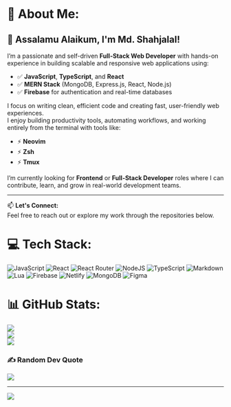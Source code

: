 # 💫 About Me:
## 👋 Assalamu Alaikum, I'm **Md. Shahjalal**!

I’m a passionate and self-driven **Full-Stack Web Developer** with hands-on experience in building scalable and responsive web applications using:

- ✅ **JavaScript**, **TypeScript**, and **React**
- ✅ **MERN Stack** (MongoDB, Express.js, React, Node.js)
- ✅ **Firebase** for authentication and real-time databases

I focus on writing clean, efficient code and creating fast, user-friendly web experiences.  
I enjoy building productivity tools, automating workflows, and working entirely from the terminal with tools like:

- ⚡ **Neovim**
- ⚡ **Zsh**
- ⚡ **Tmux**

I’m currently looking for **Frontend** or **Full-Stack Developer** roles where I can contribute, learn, and grow in real-world development teams.

---

📫 **Let's Connect:**  
Feel free to reach out or explore my work through the repositories below.



# 💻 Tech Stack:
![JavaScript](https://img.shields.io/badge/javascript-%23323330.svg?style=flat&logo=javascript&logoColor=%23F7DF1E) ![React](https://img.shields.io/badge/react-%2320232a.svg?style=flat&logo=react&logoColor=%2361DAFB) ![React Router](https://img.shields.io/badge/React_Router-CA4245?style=flat&logo=react-router&logoColor=white) ![NodeJS](https://img.shields.io/badge/node.js-6DA55F?style=flat&logo=node.js&logoColor=white) ![TypeScript](https://img.shields.io/badge/typescript-%23007ACC.svg?style=flat&logo=typescript&logoColor=white) ![Markdown](https://img.shields.io/badge/markdown-%23000000.svg?style=flat&logo=markdown&logoColor=white) ![Lua](https://img.shields.io/badge/lua-%232C2D72.svg?style=flat&logo=lua&logoColor=white) ![Firebase](https://img.shields.io/badge/firebase-%23039BE5.svg?style=flat&logo=firebase) ![Netlify](https://img.shields.io/badge/netlify-%23000000.svg?style=flat&logo=netlify&logoColor=#00C7B7) ![MongoDB](https://img.shields.io/badge/MongoDB-%234ea94b.svg?style=flat&logo=mongodb&logoColor=white) ![Figma](https://img.shields.io/badge/figma-%23F24E1E.svg?style=flat&logo=figma&logoColor=white)
# 📊 GitHub Stats:
![](https://github-readme-stats.vercel.app/api?username=mdshahjalal5&theme=nord&hide_border=false&include_all_commits=false&count_private=false)<br/>
![](https://nirzak-streak-stats.vercel.app/?user=mdshahjalal5&theme=nord&hide_border=false)<br/>
![](https://github-readme-stats.vercel.app/api/top-langs/?username=mdshahjalal5&theme=nord&hide_border=false&include_all_commits=false&count_private=false&layout=compact)

### ✍️ Random Dev Quote
![](https://quotes-github-readme.vercel.app/api?type=horizontal&theme=dark)

---
[![](https://visitcount.itsvg.in/api?id=mdshahjalal5&icon=0&color=0)](https://visitcount.itsvg.in)

<!-- Proudly created with GPRM ( https://gprm.itsvg.in ) -->
